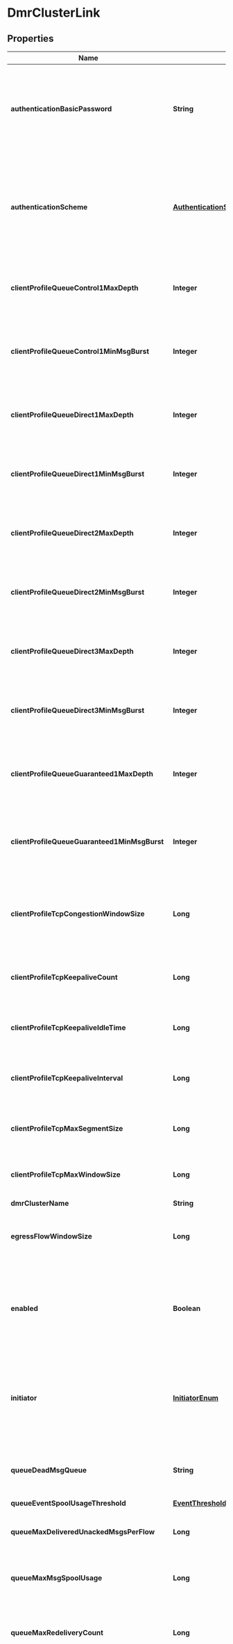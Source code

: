 
# DmrClusterLink

## Properties
Name | Type | Description | Notes
------------ | ------------- | ------------- | -------------
**authenticationBasicPassword** | **String** | The password used to authenticate with the remote node when using basic internal authentication. If this per-Link password is not configured, the Cluster&#39;s password is used instead. This attribute is absent from a GET and not updated when absent in a PUT, subject to the exceptions in note 4. Changes to this attribute are synchronized to HA mates via config-sync. The default value is &#x60;\&quot;\&quot;&#x60;. |  [optional]
**authenticationScheme** | [**AuthenticationSchemeEnum**](#AuthenticationSchemeEnum) | The authentication scheme to be used by the Link which initiates connections to the remote node. Changes to this attribute are synchronized to HA mates via config-sync. The default value is &#x60;\&quot;basic\&quot;&#x60;. The allowed values and their meaning are:  &lt;pre&gt; \&quot;basic\&quot; - Basic Authentication Scheme (via username and password). \&quot;client-certificate\&quot; - Client Certificate Authentication Scheme (via certificate file or content). &lt;/pre&gt;  |  [optional]
**clientProfileQueueControl1MaxDepth** | **Integer** | The maximum depth of the \&quot;Control 1\&quot; (C-1) priority queue, in work units. Each work unit is 2048 bytes of message data. Changes to this attribute are synchronized to HA mates via config-sync. The default value is &#x60;20000&#x60;. |  [optional]
**clientProfileQueueControl1MinMsgBurst** | **Integer** | The number of messages that are always allowed entry into the \&quot;Control 1\&quot; (C-1) priority queue, regardless of the &#x60;clientProfileQueueControl1MaxDepth&#x60; value. Changes to this attribute are synchronized to HA mates via config-sync. The default value is &#x60;4&#x60;. |  [optional]
**clientProfileQueueDirect1MaxDepth** | **Integer** | The maximum depth of the \&quot;Direct 1\&quot; (D-1) priority queue, in work units. Each work unit is 2048 bytes of message data. Changes to this attribute are synchronized to HA mates via config-sync. The default value is &#x60;20000&#x60;. |  [optional]
**clientProfileQueueDirect1MinMsgBurst** | **Integer** | The number of messages that are always allowed entry into the \&quot;Direct 1\&quot; (D-1) priority queue, regardless of the &#x60;clientProfileQueueDirect1MaxDepth&#x60; value. Changes to this attribute are synchronized to HA mates via config-sync. The default value is &#x60;4&#x60;. |  [optional]
**clientProfileQueueDirect2MaxDepth** | **Integer** | The maximum depth of the \&quot;Direct 2\&quot; (D-2) priority queue, in work units. Each work unit is 2048 bytes of message data. Changes to this attribute are synchronized to HA mates via config-sync. The default value is &#x60;20000&#x60;. |  [optional]
**clientProfileQueueDirect2MinMsgBurst** | **Integer** | The number of messages that are always allowed entry into the \&quot;Direct 2\&quot; (D-2) priority queue, regardless of the &#x60;clientProfileQueueDirect2MaxDepth&#x60; value. Changes to this attribute are synchronized to HA mates via config-sync. The default value is &#x60;4&#x60;. |  [optional]
**clientProfileQueueDirect3MaxDepth** | **Integer** | The maximum depth of the \&quot;Direct 3\&quot; (D-3) priority queue, in work units. Each work unit is 2048 bytes of message data. Changes to this attribute are synchronized to HA mates via config-sync. The default value is &#x60;20000&#x60;. |  [optional]
**clientProfileQueueDirect3MinMsgBurst** | **Integer** | The number of messages that are always allowed entry into the \&quot;Direct 3\&quot; (D-3) priority queue, regardless of the &#x60;clientProfileQueueDirect3MaxDepth&#x60; value. Changes to this attribute are synchronized to HA mates via config-sync. The default value is &#x60;4&#x60;. |  [optional]
**clientProfileQueueGuaranteed1MaxDepth** | **Integer** | The maximum depth of the \&quot;Guaranteed 1\&quot; (G-1) priority queue, in work units. Each work unit is 2048 bytes of message data. Changes to this attribute are synchronized to HA mates via config-sync. The default value is &#x60;20000&#x60;. |  [optional]
**clientProfileQueueGuaranteed1MinMsgBurst** | **Integer** | The number of messages that are always allowed entry into the \&quot;Guaranteed 1\&quot; (G-3) priority queue, regardless of the &#x60;clientProfileQueueGuaranteed1MaxDepth&#x60; value. Changes to this attribute are synchronized to HA mates via config-sync. The default value is &#x60;255&#x60;. |  [optional]
**clientProfileTcpCongestionWindowSize** | **Long** | The TCP initial congestion window size, in multiples of the TCP Maximum Segment Size (MSS). Changing the value from its default of 2 results in non-compliance with RFC 2581. Contact Solace Support before changing this value. Changes to this attribute are synchronized to HA mates via config-sync. The default value is &#x60;2&#x60;. |  [optional]
**clientProfileTcpKeepaliveCount** | **Long** | The number of TCP keepalive retransmissions to be carried out before declaring that the remote end is not available. Changes to this attribute are synchronized to HA mates via config-sync. The default value is &#x60;5&#x60;. |  [optional]
**clientProfileTcpKeepaliveIdleTime** | **Long** | The amount of time a connection must remain idle before TCP begins sending keepalive probes, in seconds. Changes to this attribute are synchronized to HA mates via config-sync. The default value is &#x60;3&#x60;. |  [optional]
**clientProfileTcpKeepaliveInterval** | **Long** | The amount of time between TCP keepalive retransmissions when no acknowledgement is received, in seconds. Changes to this attribute are synchronized to HA mates via config-sync. The default value is &#x60;1&#x60;. |  [optional]
**clientProfileTcpMaxSegmentSize** | **Long** | The TCP maximum segment size, in bytes. Changes are applied to all existing connections. Changes to this attribute are synchronized to HA mates via config-sync. The default value is &#x60;1460&#x60;. |  [optional]
**clientProfileTcpMaxWindowSize** | **Long** | The TCP maximum window size, in kilobytes. Changes are applied to all existing connections. Changes to this attribute are synchronized to HA mates via config-sync. The default value is &#x60;256&#x60;. |  [optional]
**dmrClusterName** | **String** | The name of the Cluster. |  [optional]
**egressFlowWindowSize** | **Long** | The number of outstanding guaranteed messages that can be sent over the Link before acknowledgement is received by the sender. Changes to this attribute are synchronized to HA mates via config-sync. The default value is &#x60;255&#x60;. |  [optional]
**enabled** | **Boolean** | Enable or disable the Link. When disabled, subscription sets of this and the remote node are not kept up-to-date, and messages are not exchanged with the remote node. Published guaranteed messages will be queued up for future delivery based on current subscription sets. Changes to this attribute are synchronized to HA mates via config-sync. The default value is &#x60;false&#x60;. |  [optional]
**initiator** | [**InitiatorEnum**](#InitiatorEnum) | The initiator of the Link&#39;s TCP connections. Changes to this attribute are synchronized to HA mates via config-sync. The default value is &#x60;\&quot;lexical\&quot;&#x60;. The allowed values and their meaning are:  &lt;pre&gt; \&quot;lexical\&quot; - The \&quot;higher\&quot; node-name initiates. \&quot;local\&quot; - The local node initiates. \&quot;remote\&quot; - The remote node initiates. &lt;/pre&gt;  |  [optional]
**queueDeadMsgQueue** | **String** | The name of the Dead Message Queue (DMQ) used by the Queue for discarded messages. Changes to this attribute are synchronized to HA mates via config-sync. The default value is &#x60;\&quot;#DEAD_MSG_QUEUE\&quot;&#x60;. |  [optional]
**queueEventSpoolUsageThreshold** | [**EventThreshold**](EventThreshold.md) |  |  [optional]
**queueMaxDeliveredUnackedMsgsPerFlow** | **Long** | The maximum number of messages delivered but not acknowledged per flow for the Queue. Changes to this attribute are synchronized to HA mates via config-sync. The default value is &#x60;1000000&#x60;. |  [optional]
**queueMaxMsgSpoolUsage** | **Long** | The maximum message spool usage by the Queue (quota), in megabytes (MB). Changes to this attribute are synchronized to HA mates via config-sync. The default varies by platform. |  [optional]
**queueMaxRedeliveryCount** | **Long** | The maximum number of times the Queue will attempt redelivery of a message prior to it being discarded or moved to the DMQ. A value of 0 means to retry forever. Changes to this attribute are synchronized to HA mates via config-sync. The default value is &#x60;0&#x60;. |  [optional]
**queueMaxTtl** | **Long** | The maximum time in seconds a message can stay in the Queue when &#x60;queueRespectTtlEnabled&#x60; is &#x60;true&#x60;. A message expires when the lesser of the sender assigned time-to-live (TTL) in the message and the &#x60;queueMaxTtl&#x60; configured for the Queue, is exceeded. A value of 0 disables expiry. Changes to this attribute are synchronized to HA mates via config-sync. The default value is &#x60;0&#x60;. |  [optional]
**queueRejectMsgToSenderOnDiscardBehavior** | [**QueueRejectMsgToSenderOnDiscardBehaviorEnum**](#QueueRejectMsgToSenderOnDiscardBehaviorEnum) | Determines when to return negative acknowledgements (NACKs) to sending clients on message discards. Note that NACKs cause the message to not be delivered to any destination and Transacted Session commits to fail. Changes to this attribute are synchronized to HA mates via config-sync. The default value is &#x60;\&quot;always\&quot;&#x60;. The allowed values and their meaning are:  &lt;pre&gt; \&quot;always\&quot; - Always return a negative acknowledgment (NACK) to the sending client on message discard. \&quot;when-queue-enabled\&quot; - Only return a negative acknowledgment (NACK) to the sending client on message discard when the Queue is enabled. \&quot;never\&quot; - Never return a negative acknowledgment (NACK) to the sending client on message discard. &lt;/pre&gt;  |  [optional]
**queueRespectTtlEnabled** | **Boolean** | Enable or disable the respecting of the time-to-live (TTL) for messages in the Queue. When enabled, expired messages are discarded or moved to the DMQ. Changes to this attribute are synchronized to HA mates via config-sync. The default value is &#x60;false&#x60;. |  [optional]
**remoteNodeName** | **String** | The name of the node at the remote end of the Link. |  [optional]
**span** | [**SpanEnum**](#SpanEnum) | The span of the Link, either internal or external. Internal Links connect nodes within the same Cluster. External Links connect nodes within different Clusters. Changes to this attribute are synchronized to HA mates via config-sync. The default value is &#x60;\&quot;external\&quot;&#x60;. The allowed values and their meaning are:  &lt;pre&gt; \&quot;internal\&quot; - Link to same cluster. \&quot;external\&quot; - Link to other cluster. &lt;/pre&gt;  |  [optional]
**transportCompressedEnabled** | **Boolean** | Enable or disable compression on the Link. Changes to this attribute are synchronized to HA mates via config-sync. The default value is &#x60;false&#x60;. |  [optional]
**transportTlsEnabled** | **Boolean** | Enable or disable encryption (TLS) on the Link. Changes to this attribute are synchronized to HA mates via config-sync. The default value is &#x60;false&#x60;. |  [optional]


<a name="AuthenticationSchemeEnum"></a>
## Enum: AuthenticationSchemeEnum
Name | Value
---- | -----
BASIC | &quot;basic&quot;
CLIENT_CERTIFICATE | &quot;client-certificate&quot;


<a name="InitiatorEnum"></a>
## Enum: InitiatorEnum
Name | Value
---- | -----
LEXICAL | &quot;lexical&quot;
LOCAL | &quot;local&quot;
REMOTE | &quot;remote&quot;


<a name="QueueRejectMsgToSenderOnDiscardBehaviorEnum"></a>
## Enum: QueueRejectMsgToSenderOnDiscardBehaviorEnum
Name | Value
---- | -----
ALWAYS | &quot;always&quot;
WHEN_QUEUE_ENABLED | &quot;when-queue-enabled&quot;
NEVER | &quot;never&quot;


<a name="SpanEnum"></a>
## Enum: SpanEnum
Name | Value
---- | -----
INTERNAL | &quot;internal&quot;
EXTERNAL | &quot;external&quot;



